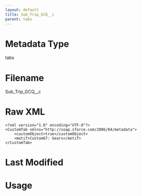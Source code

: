 ```yaml
---
layout: default
title: Sub_Trip_GCQ__c
parent: tabs
---
```

# Metadata Type
tabs


# Filename 
Sub_Trip_GCQ__c


# Raw XML
```
<?xml version="1.0" encoding="UTF-8"?>
<CustomTab xmlns="http://soap.sforce.com/2006/04/metadata">
    <customObject>true</customObject>
    <motif>Custom67: Gears</motif>
</CustomTab>
```


# Last Modified


# Usage
